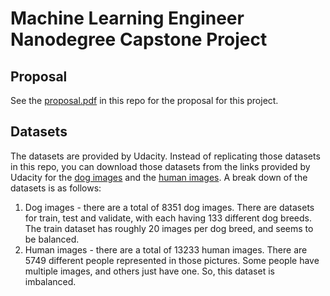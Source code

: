 # Machine Learning Engineer Nanodegree Capstone Project

## Proposal
See the [proposal.pdf](https://github.com/bschwarz/udacity-machine-learning-capstone/blob/master/proposal.pdf) in this repo for the proposal for this project.

## Datasets
The datasets are provided by Udacity. Instead of replicating those datasets in this repo, you can download those datasets from the links provided by Udacity for the [dog images](https://s3-us-west-1.amazonaws.com/udacity-aind/dog-project/dogImages.zip) and the [human images](http://vis-www.cs.umass.edu/lfw/lfw.tgz). A break down of the datasets is as follows:
1) Dog images - there are a total of 8351 dog images. There are datasets for train, test and validate, with each having 133 different dog breeds. The train dataset has roughly 20 images per dog breed, and seems to be balanced.
2) Human images - there are a total of 13233 human images. There are 5749 different people represented in those pictures. Some people have multiple images, and others just have one. So, this dataset is imbalanced.
